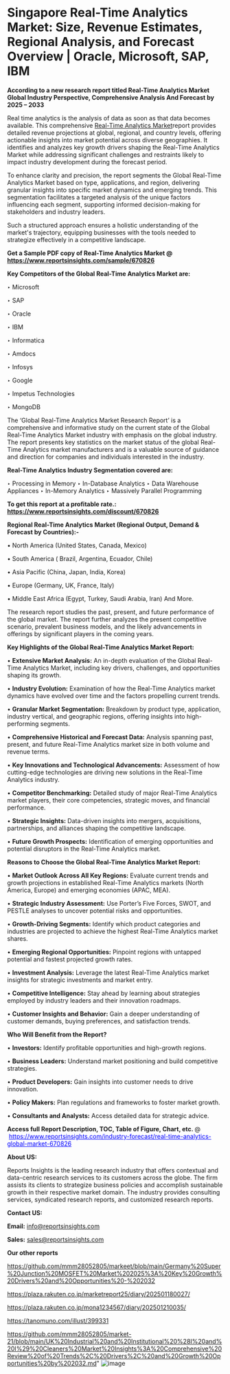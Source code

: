# Singapore Real-Time Analytics Market: Size, Revenue Estimates, Regional Analysis, and Forecast Overview | Oracle, Microsoft, SAP, IBM

<strong>According to a new research report titled Real-Time Analytics Market Global Industry Perspective, Comprehensive Analysis And Forecast by 2025 – 2033</strong>

Real time analytics is the analysis of data as soon as that data becomes available. This comprehensive <a href=https://www.reportsinsights.com/sample/670826>Real-Time Analytics Market</a>report provides detailed revenue projections at global, regional, and country levels, offering actionable insights into market potential across diverse geographies. It identifies and analyzes key growth drivers shaping the Real-Time Analytics Market while addressing significant challenges and restraints likely to impact industry development during the forecast period.

To enhance clarity and precision, the report segments the Global Real-Time Analytics Market based on type, applications, and region, delivering granular insights into specific market dynamics and emerging trends. This segmentation facilitates a targeted analysis of the unique factors influencing each segment, supporting informed decision-making for stakeholders and industry leaders.

Such a structured approach ensures a holistic understanding of the market's trajectory, equipping businesses with the tools needed to strategize effectively in a competitive landscape.

<strong>Get a Sample PDF copy of Real-Time Analytics Market </strong><strong>@<a href=https://www.reportsinsights.com/sample/670826 style=color:#0000ff;> https://www.reportsinsights.com/sample/670826</a></strong></font>

<strong>Key Competitors of the Global Real-Time Analytics Market are:</strong>

‣ Microsoft

‣ SAP

‣ Oracle

‣ IBM

‣ Informatica

‣ Amdocs

‣ Infosys

‣ Google

‣ Impetus Technologies

‣ MongoDB

The ‘Global Real-Time Analytics Market Research Report’ is a comprehensive and informative study on the current state of the Global Real-Time Analytics Market industry with emphasis on the global industry. The report presents key statistics on the market status of the global Real-Time Analytics market manufacturers and is a valuable source of guidance and direction for companies and individuals interested in the industry.

<strong>Real-Time Analytics Industry Segmentation covered are:</strong>

‣ Processing in Memory
‣ In-Database Analytics
‣ Data Warehouse Appliances
‣ In-Memory Analytics
‣ Massively Parallel Programming

<strong>To get this report at a profitable rate.: <a href=https://www.reportsinsights.com/discount/670826 style=color:#0000ff;>https://www.reportsinsights.com/discount/670826</a></strong></font>

<strong>Regional Real-Time Analytics Market (Regional Output, Demand &amp; Forecast by Countries):-</strong>

• North America (United States, Canada, Mexico)

• South America ( Brazil, Argentina, Ecuador, Chile)

• Asia Pacific (China, Japan, India, Korea)

• Europe (Germany, UK, France, Italy)

• Middle East Africa (Egypt, Turkey, Saudi Arabia, Iran) And More.

The research report studies the past, present, and future performance of the global market. The report further analyzes the present competitive scenario, prevalent business models, and the likely advancements in offerings by significant players in the coming years.

<strong>Key Highlights of the Global Real-Time Analytics Market Report:</strong>

• <strong>Extensive Market Analysis:</strong> An in-depth evaluation of the Global Real-Time Analytics Market, including key drivers, challenges, and opportunities shaping its growth.

• <strong>Industry Evolution:</strong> Examination of how the Real-Time Analytics market dynamics have evolved over time and the factors propelling current trends.

• <strong>Granular Market Segmentation:</strong> Breakdown by product type, application, industry vertical, and geographic regions, offering insights into high-performing segments.

• <strong>Comprehensive Historical and Forecast Data:</strong> Analysis spanning past, present, and future Real-Time Analytics market size in both volume and revenue terms.

• <strong>Key Innovations and Technological Advancements:</strong> Assessment of how cutting-edge technologies are driving new solutions in the Real-Time Analytics industry.

• <strong>Competitor Benchmarking:</strong> Detailed study of major Real-Time Analytics market players, their core competencies, strategic moves, and financial performance.

• <strong>Strategic Insights:</strong> Data-driven insights into mergers, acquisitions, partnerships, and alliances shaping the competitive landscape.

• <strong>Future Growth Prospects:</strong> Identification of emerging opportunities and potential disruptors in the Real-Time Analytics market.

<strong>Reasons to Choose the Global Real-Time Analytics Market Report:</strong>

• <strong>Market Outlook Across All Key Regions:</strong> Evaluate current trends and growth projections in established Real-Time Analytics markets (North America, Europe) and emerging economies (APAC, MEA).

• <strong>Strategic Industry Assessment:</strong> Use Porter’s Five Forces, SWOT, and PESTLE analyses to uncover potential risks and opportunities.

• <strong>Growth-Driving Segments:</strong> Identify which product categories and industries are projected to achieve the highest Real-Time Analytics market shares.

• <strong>Emerging Regional Opportunities:</strong> Pinpoint regions with untapped potential and fastest projected growth rates.

• <strong>Investment Analysis:</strong> Leverage the latest Real-Time Analytics market insights for strategic investments and market entry.

• <strong>Competitive Intelligence:</strong> Stay ahead by learning about strategies employed by industry leaders and their innovation roadmaps.

• <strong>Customer Insights and Behavior:</strong> Gain a deeper understanding of customer demands, buying preferences, and satisfaction trends.

<strong>Who Will Benefit from the Report?</strong>

• <strong>Investors:</strong> Identify profitable opportunities and high-growth regions.

• <strong>Business Leaders:</strong> Understand market positioning and build competitive strategies.

• <strong>Product Developers:</strong> Gain insights into customer needs to drive innovation.

• <strong>Policy Makers:</strong> Plan regulations and frameworks to foster market growth.

• <strong>Consultants and Analysts:</strong> Access detailed data for strategic advice.
</ul>
<strong>Access full Report Description, TOC, Table of Figure, Chart, etc. </strong>@  <a href=https://www.reportsinsights.com/industry-forecast/real-time-analytics-global-market-670826 style=color:#0000ff;>https://www.reportsinsights.com/industry-forecast/real-time-analytics-global-market-670826</a></font>

<strong><strong>About US</strong>:</strong>

Reports Insights is the leading research industry that offers contextual and data-centric research services to its customers across the globe. The firm assists its clients to strategize business policies and accomplish sustainable growth in their respective market domain. The industry provides consulting services, syndicated research reports, and customized research reports.

<strong>Contact US:</strong>

<p class=""""><b>Email:</b> <a href=mailto:info@reportsinsights.com>info@reportsinsights.com</a></p>
<p class=""""><b>Sales:</b> <a href=mailto:sales@reportsinsights.com>sales@reportsinsights.com</a></p>

<strong>Our other reports</strong>

<a href=https://github.com/mmm28052805/markeet/blob/main/Germany%20Super%20Junction%20MOSFET%20Market%202025%3A%20Key%20Growth%20Drivers%20and%20Opportunities%20-%202032>https://github.com/mmm28052805/markeet/blob/main/Germany%20Super%20Junction%20MOSFET%20Market%202025%3A%20Key%20Growth%20Drivers%20and%20Opportunities%20-%202032</a>

<a href=https://plaza.rakuten.co.jp/marketreport25/diary/202501180027/>https://plaza.rakuten.co.jp/marketreport25/diary/202501180027/</a>

<a href=https://plaza.rakuten.co.jp/mona1234567/diary/202501210035/>https://plaza.rakuten.co.jp/mona1234567/diary/202501210035/</a>

<a href=https://tanomuno.com/illust/399331>https://tanomuno.com/illust/399331</a>

<a href=https://github.com/mmm28052805/market-21/blob/main/UK%20Industrial%20and%20Institutional%20%28I%20and%20I%29%20Cleaners%20Market%20Insights%3A%20Comprehensive%20Review%20of%20Trends%2C%20Drivers%2C%20and%20Growth%20Opportunities%20by%202032.md>https://github.com/mmm28052805/market-21/blob/main/UK%20Industrial%20and%20Institutional%20%28I%20and%20I%29%20Cleaners%20Market%20Insights%3A%20Comprehensive%20Review%20of%20Trends%2C%20Drivers%2C%20and%20Growth%20Opportunities%20by%202032.md</a>"
![image](https://github.com/user-attachments/assets/b3378974-09e4-4a7b-98f9-c5a4f55077f9)
